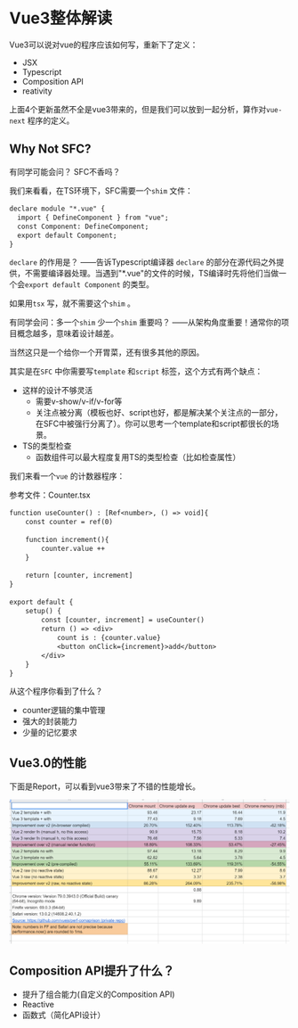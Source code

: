 # Vue3整体解读



Vue3可以说对vue的程序应该如何写，重新下了定义：

- JSX
- Typescript
- Composition API
- reativity

上面4个更新虽然不全是vue3带来的，但是我们可以放到一起分析，算作对`vue-next` 程序的定义。

## Why Not SFC?

有同学可能会问？ SFC不香吗？

我们来看看，在TS环境下，SFC需要一个`shim` 文件：

```tsx
declare module "*.vue" {
  import { DefineComponent } from "vue";
  const Component: DefineComponent;
  export default Component;
}
```

`declare` 的作用是？ ——告诉Typescript编译器 `declare` 的部分在源代码之外提供，不需要编译器处理。当遇到"*.vue"的文件的时候，TS编译时先将他们当做一个会`export default Component` 的类型。

如果用`tsx` 写，就不需要这个`shim` 。

有同学会问：多一个`shim` 少一个`shim` 重要吗？ ——从架构角度重要！通常你的项目概念越多，意味着设计越差。

当然这只是一个给你一个开胃菜，还有很多其他的原因。

其实是在`SFC` 中你需要写`template` 和`script` 标签，这个方式有两个缺点：

- 这样的设计不够灵活
  - 需要v-show/v-if/v-for等
  - 关注点被分离（模板也好、script也好，都是解决某个关注点的一部分，在SFC中被强行分离了）。你可以思考一个template和script都很长的场景。
- TS的类型检查
  - 函数组件可以最大程度复用TS的类型检查（比如检查属性）

我们来看一个`vue` 的计数器程序：

参考文件：Counter.tsx

```tsx
function useCounter() : [Ref<number>, () => void]{
	const counter = ref(0) 

	function increment(){
		counter.value ++
	}

	return [counter, increment]
}

export default {
	setup() {
		const [counter, increment] = useCounter()
		return () => <div>
			count is : {counter.value}
			<button onClick={increment}>add</button>
		</div>
	}
}
```

从这个程序你看到了什么？

- counter逻辑的集中管理
- 强大的封装能力
- 少量的记忆要求



## 

## Vue3.0的性能

下面是Report，可以看到vue3带来了不错的性能增长。

![image-20210719220308935](assets/image-20210719220308935.png)

## Composition API提升了什么？



- 提升了组合能力(自定义的Composition API)
- Reactive
- 函数式（简化API设计）



